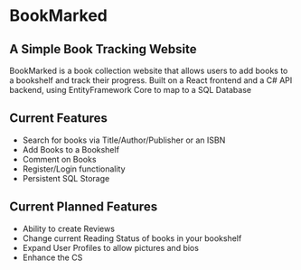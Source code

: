 # BookMarked

## A Simple Book Tracking Website

BookMarked is a book collection website that allows users to add books to a bookshelf and track their progress.
Built on a React frontend and a C# API backend, using EntityFramework Core to map to a SQL Database

## Current Features

- Search for books via Title/Author/Publisher or an ISBN
- Add Books to a Bookshelf
- Comment on Books
- Register/Login functionality
- Persistent SQL Storage

## Current Planned Features

- Ability to create Reviews
- Change current Reading Status of books in your bookshelf
- Expand User Profiles to allow pictures and bios
- Enhance the CS
